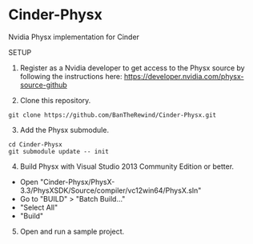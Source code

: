 # Cinder-Physx
Nvidia Physx implementation for Cinder

SETUP

1. Register as a Nvidia developer to get access to the Physx source by following the instructions here:
   https://developer.nvidia.com/physx-source-github

2. Clone this repository.
```
git clone https://github.com/BanTheRewind/Cinder-Physx.git
```
3. Add the Physx submodule.
```
cd Cinder-Physx
git submodule update -- init
```
4. Build Physx with Visual Studio 2013 Community Edition or better.
  - Open "Cinder-Physx/PhysX-3.3/PhysXSDK/Source/compiler/vc12win64/PhysX.sln"
  - Go to "BUILD" > "Batch Build..."
  - "Select All"
  - "Build"
5. Open and run a sample project.
